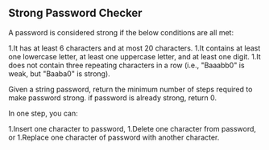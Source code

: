 ## Strong Password Checker

A password is considered strong if the below conditions are all met:

 1.It has at least 6 characters and at most 20 characters. 
 1.It contains at least one lowercase letter, at least one uppercase letter, and at least one digit.
 1.It does not contain three repeating characters in a row (i.e., "Baaabb0" is weak, but "Baaba0" is strong).

Given a string password, return the minimum number of steps required to make password strong. if password is already strong, return 0.

In one step, you can:

 1.Insert one character to password,
 1.Delete one character from password, or
 1.Replace one character of password with another character. 
